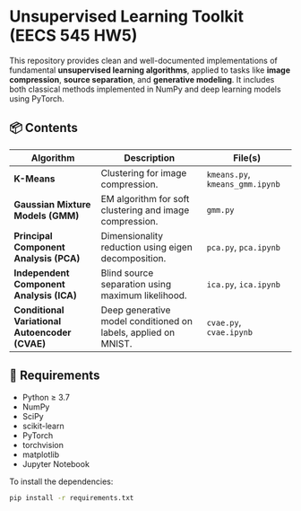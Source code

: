 # Unsupervised Learning Toolkit (EECS 545 HW5)

This repository provides clean and well-documented implementations of fundamental **unsupervised learning algorithms**, applied to tasks like **image compression**, **source separation**, and **generative modeling**. It includes both classical methods implemented in NumPy and deep learning models using PyTorch.

## 📦 Contents

| Algorithm | Description | File(s) |
|----------|-------------|---------|
| **K-Means** | Clustering for image compression. | `kmeans.py`, `kmeans_gmm.ipynb` |
| **Gaussian Mixture Models (GMM)** | EM algorithm for soft clustering and image compression. | `gmm.py` |
| **Principal Component Analysis (PCA)** | Dimensionality reduction using eigen decomposition. | `pca.py`, `pca.ipynb` |
| **Independent Component Analysis (ICA)** | Blind source separation using maximum likelihood. | `ica.py`, `ica.ipynb` |
| **Conditional Variational Autoencoder (CVAE)** | Deep generative model conditioned on labels, applied on MNIST. | `cvae.py`, `cvae.ipynb` |

## 🧪 Requirements

- Python ≥ 3.7
- NumPy
- SciPy
- scikit-learn
- PyTorch
- torchvision
- matplotlib
- Jupyter Notebook

To install the dependencies:

```bash
pip install -r requirements.txt

